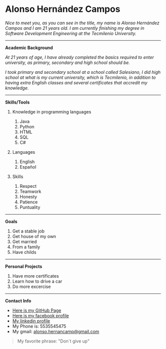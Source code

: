 # Alonso Hernández Campos
<!-- <h1 align="center">Alonso Hernández Campos</h1> -->
*Nice to meet you, as you can see in the title, my name is Alonso Hernández Campos and I am 21 years old. I am currently finishing my degree in Software Development Engineering at the Tecmilenio University.*

---

**Academic Background**

*At 21 years of age, I have already completed the basics required to enter university, as primary, secondary and high school should be.*

*I took primary and secondary school at a school called Salesiano, I did high school at what is my current university, which is Tecmilenio, in addition to having extra English classes and several certificates that accredit my knowledge.*

---

**Skills/Tools**

1. Knowledge in programming languages
    1. Java
    2. Python
    3. HTML
    4. SQL
    5. C#

2. Languages
    1. English
    2. Español

3. Skills
    1. Respect
    2. Teamwork
    3. Honesty
    4. Patience
    5. Puntuality

---

**Goals**

1. Get a stable job
2. Get house of my own
3. Get married
4. From a family
5. Have childs

---

**Personal Projects**

1. Have more certificates
2. Learn how to drive a car
3. Do more excercise

---

**Contact Info**

* [Here is my GitHub Page](https://github.com)
* [Here is my facebook profile](https://www.facebook.com/alonso.hernandez.58760608/)
* [My linkedin profile](https://www.linkedin.com/in/alonso-hernández-campos-480843273/?locale=en_US)
* My Phone is: 5535545475
* My gmail: alonso.hernancamp@gmail.com 

>My favorite phrase: "Don´t give up"